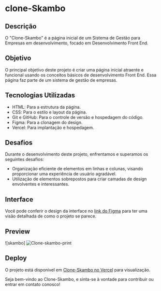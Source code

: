 # clone-Skambo

## Descrição

O "Clone-Skambo" é a página inicial de um Sistema de Gestão para Empresas em desenvolvimento, focado em Desenvolvimento Front End.

## Objetivo

O principal objetivo deste projeto é criar uma página inicial atraente e funcional usando os conceitos básicos de desenvolvimento Front End. Essa página faz parte de um sistema de gestão de empresas.

## Tecnologias Utilizadas

- HTML: Para a estrutura da página.
- CSS: Para o estilo e layout da página.
- Git e GitHub: Para o controle de versão e hospedagem do código.
- Figma: Para a clonagem do design.
- Vercel: Para implantação e hospedagem.

## Desafios

Durante o desenvolvimento deste projeto, enfrentamos e superamos os seguintes desafios:

- Organização eficiente de elementos em linhas e colunas, visando proporcionar uma experiência de usuário agradável.
- Utilização de elementos sobrepostos para criar camadas de design envolventes e interessantes.

## Interface

Você pode conferir o design da interface no [link do Figma](https://www.figma.com/community/file/1068313361427172435/formulario-de-registro) para ter uma visão detalhada de como o projeto se parece.

## Preview

![skambo] ![Clone-skambo-print](https://github.com/Eduardo1859/clone-Skambo/assets/140715388/cd59c83a-a3aa-4700-90ee-cc3bafc6baef)


## Deploy

O projeto está disponível em [Clone-Skambo no Vercel](https://clone-skambo-eight.vercel.app/) para visualização.

Seja bem-vindo ao Clone-Skambo, e sinta-se à vontade para contribuir ou entrar em contato conosco!
